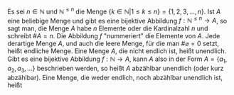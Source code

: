 Es sei $n\in \mathbb{N}$ und $\mathbb{N}^{\leq n}$ die Menge $\{k\in \mathbb{N}|1\leq k\leq n\}=\{1,2,3,\dots,n\}$. Ist $A$ eine beliebige Menge und gibt es eine bijektive Abbildung $f:\mathbb{N}^{\leq n}\to A$, so sagt man, die Menge $A$ habe $n$ Elemente oder die Kardinalzahl $n$ und schreibt $\#A=n$. Die Abbildung $f$ "nummeriert" die Elemente von $A$. Jede derartige Menge $A$, und auch die leere Menge, für die man $\#\varnothing=0$ setzt, heißt endliche Menge.
Eine Menge $A$, die nicht endlich ist, heißt unendlich. Gibt es eine bijektive Abbildung $f:\mathbb{N}\to A$, kann $A$ also in der Form $A=\{a_{1},a_{2},a_{3},\dots\}$ beschrieben werden, so heißt $A$ abzählbar unendlich (oder kurz abzählbar).
Eine Menge, die weder endlich, noch abzählbar unendlich ist, heißt 